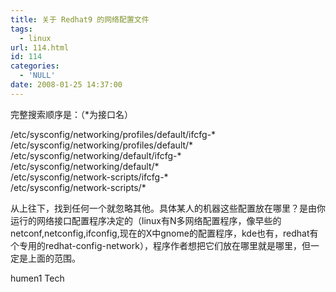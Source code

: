 ```yaml
---
title: 关于 Redhat9 的网络配置文件
tags:
  - linux
url: 114.html
id: 114
categories:
  - 'NULL'
date: 2008-01-25 14:37:00
---
```


完整搜索顺序是：（*为接口名）

  

/etc/sysconfig/networking/profiles/default/ifcfg-*  
/etc/sysconfig/networking/profiles/default/*  
/etc/sysconfig/networking/default/ifcfg-*  
/etc/sysconfig/networking/default/*  
/etc/sysconfig/network-scripts/ifcfg-*  
/etc/sysconfig/network-scripts/*

从上往下，找到任何一个就忽略其他。具体某人的机器这些配置放在哪里？是由你运行的网络接口配置程序决定的（linux有N多网络配置程序，像早些的netconf,netconfig,ifconfig,现在的X中gnome的配置程序，kde也有，redhat有个专用的redhat-config-network），程序作者想把它们放在哪里就是哪里，但一定是上面的范围。

humen1 Tech